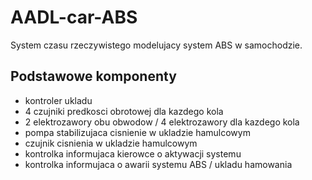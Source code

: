 # AADL-car-ABS

System czasu rzeczywistego modelujacy system ABS w samochodzie.

## Podstawowe komponenty

- kontroler ukladu
- 4 czujniki predkosci obrotowej dla kazdego kola
- 2 elektrozawory obu obwodow / 4 elektrozawory dla kazdego kola
- pompa stabilizujaca cisnienie w ukladzie hamulcowym
- czujnik cisnienia w ukladzie hamulcowym
- kontrolka informujaca kierowce o aktywacji systemu
- kontrolka informujaca o awarii systemu ABS / ukladu hamowania

